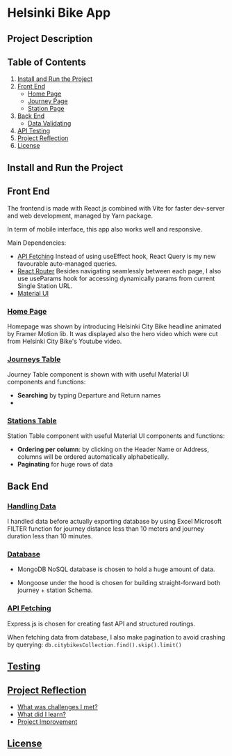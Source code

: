 # Helsinki Bike App
## Project Description
## Table of Contents 
1. [Install and Run the Project](#install-and-run-the-project)
2. [Front End](#front-end)
    * [Home Page](#home-page)
    * [Journey Page](#journey-page)
    * [Station Page](#station-page)
3. [Back End](#back-end)
    * [Data Validating](#home-page)
4. [API Testing](#api-testing)
5. [Project Reflection](#project-reflection)
6. [License](#license)


## Install and Run the Project

## Front End
The frontend is made with React.js combined with Vite for faster dev-server and web development, managed by Yarn package. 

In term of mobile interface, this app also works well and responsive.

Main Dependencies: 
* [API Fetching](#https://tanstack.com/query/v3/)
Instead of using useEffect hook, React Query is my new favourable auto-managed queries.
* [React Router](#https://reactrouter.com/en/main)
Besides navigating seamlessly between each page, I also use useParams hook for accessing dynamically params from current Single Station URL. 
* [Material UI](#https://mui.com/material-ui/react-table/) 

### [Home Page](#home-page)
Homepage was shown by introducing Helsinki City Bike headline animated by Framer Motion lib. It was displayed also the hero video which were cut from Helsinki City Bike's Youtube video.
    
### [Journeys Table](#journey-table)
Journey Table component is shown with with useful Material UI components and functions: 
  - <b>Searching</b> by typing Departure and Return names
  -  
### [Stations Table](#station-table)
Station Table component with useful Material UI components and functions:
  -  <b>Ordering per column</b>: by clicking on the Header Name or Address, columns will be ordered automatically alphabetically.
  -  <b>Paginating</b> for huge rows of data

## Back End
### [Handling Data](#datahandling)
I handled data before actually exporting database by using Excel Microsoft FILTER function for journey distance less than 10 meters and journey duration less than 10 minutes.
### [Database](#Database) 
  - MongoDB NoSQL database is chosen to hold a huge amount of data. 
  
  - Mongoose under the hood is chosen for building  straight-forward both journey + station Schema.
### [API Fetching](#api)
Express.js is chosen for creating fast API and structured routings.

When fetching data from database, I also make pagination to avoid crashing by querying: 
``db.citybikesCollection.find().skip().limit()``
## [Testing](#testing)
## [Project Reflection](#reflection)
-  [What was challenges I met?](#challenges)
- [What did I learn?](#lession)
- [Project Improvement](#improvement)

## [License](#License)




